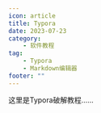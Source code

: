 ```yaml
---
icon: article
title: Typora
date: 2023-07-23
category:
    - 软件教程
tag:
    - Typora
    - Markdown编辑器
footer: ""
---
```

这里是Typora破解教程......